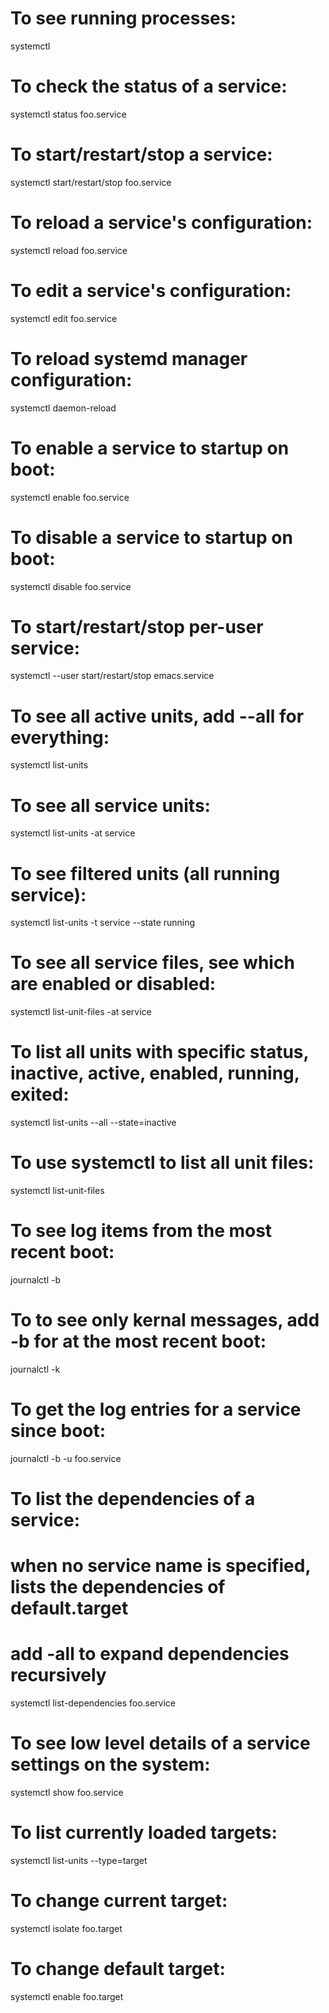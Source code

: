 # To see running processes:

systemctl

# To check the status of a service:

systemctl status foo.service

# To start/restart/stop a service:

systemctl start/restart/stop foo.service

# To reload a service's configuration:

systemctl reload foo.service

# To edit a service's configuration:

systemctl edit foo.service

# To reload systemd manager configuration:

systemctl daemon-reload

# To enable a service to startup on boot:

systemctl enable foo.service

# To disable a service to startup on boot:

systemctl disable foo.service

# To start/restart/stop per-user service:

systemctl --user start/restart/stop emacs.service

# To see all active units, add --all for everything:

systemctl list-units

# To see all service units:

systemctl list-units -at service

# To see filtered units (all running service):

systemctl list-units -t service --state running

# To see all service files, see which are enabled or disabled:

systemctl list-unit-files -at service

# To list all units with specific status, inactive, active, enabled, running, exited:

systemctl list-units --all --state=inactive

# To use systemctl to list all unit files:

systemctl list-unit-files

# To see log items from the most recent boot:

journalctl -b

# To to see only kernal messages, add -b for at the most recent boot:

journalctl -k

# To get the log entries for a service since boot:

journalctl -b -u foo.service

# To list the dependencies of a service:

# when no service name is specified, lists the dependencies of default.target

# add -all to expand dependencies recursively

systemctl list-dependencies foo.service

# To see low level details of a service settings on the system:

systemctl show foo.service

# To list currently loaded targets:

systemctl list-units --type=target

# To change current target:

systemctl isolate foo.target

# To change default target:

systemctl enable foo.target
